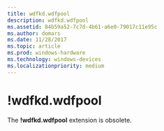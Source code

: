 ```yaml
---
title: wdfkd.wdfpool
description: wdfkd.wdfpool
ms.assetid: 84b59a52-7c7d-4b61-a6e0-79017c11e95c
ms.author: domars
ms.date: 11/28/2017
ms.topic: article
ms.prod: windows-hardware
ms.technology: windows-devices
ms.localizationpriority: medium
---
```


# !wdfkd.wdfpool


The **!wdfkd.wdfpool** extension is obsolete.

 

 





